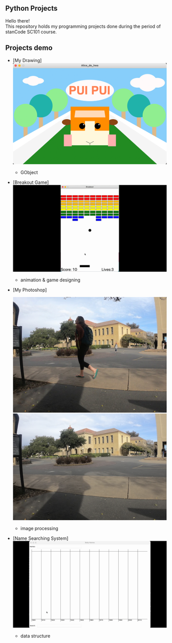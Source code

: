 ## Python Projects
Hello there!\
This repository holds my programming projects done during the period of stanCode SC101 course.

## Projects demo
* [My Drawing]
  ![image](https://github.com/alicejuancc/pythonProject/blob/main/pic/drawing.png)
  * GObject
    
* [Breakout Game]
  ![image](https://github.com/alicejuancc/pythonProject/blob/main/pic/breakOut.gif)
  * animation & game designing

* [My Photoshop]
  
  ![image](https://github.com/alicejuancc/pythonProject/blob/main/pic/photoshop_old.jpg)
  ![image](https://github.com/alicejuancc/pythonProject/blob/main/pic/photoshop_new.png)
  * image processing

* [Name Searching System]
  ![image](https://github.com/alicejuancc/pythonProject/blob/main/pic/babyname.gif)
  * data structure
